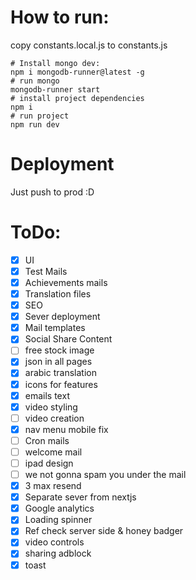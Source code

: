 # How to run:
copy constants.local.js to constants.js
```
# Install mongo dev:
npm i mongodb-runner@latest -g
# run mongo
mongodb-runner start
# install project dependencies
npm i
# run project
npm run dev
```

# Deployment
Just push to prod :D

# ToDo:
- [X] UI
- [x] Test Mails
- [X] Achievements mails
- [X] Translation files
- [X] SEO
- [X] Sever deployment
- [X] Mail templates
- [X] Social Share Content
- [ ] free stock image
- [X] json in all pages
- [X] arabic translation
- [X] icons for features
- [X] emails text
- [X] video styling
- [ ] video creation
- [X] nav menu mobile fix
- [ ] Cron mails
- [ ] welcome mail
- [ ] ipad design 
- [ ] we not gonna spam you under the mail
- [X] 3 max resend
- [X] Separate sever from nextjs
- [X] Google analytics
- [X] Loading spinner
- [X] Ref check server side & honey badger
- [X] video controls
- [X] sharing adblock
- [X] toast
